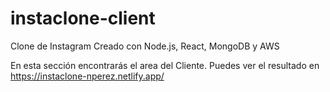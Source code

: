 # instaclone-client
Clone de Instagram Creado con Node.js, React, MongoDB y AWS

En esta sección encontrarás el area del Cliente. Puedes ver el resultado en https://instaclone-nperez.netlify.app/
